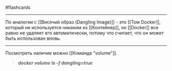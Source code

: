 #flashcards 
***
По аналогии с [[Висячий образ (Dangling Image)]] - это [[Том Docker]], который не используется никаким из [[Контейнер]], но [[Docker]] все равно не удаляет его автоматически, потому что считает, что он может быть использован вновь.
***
Посмотреть наличие можно [[Команда "volume"]].
>***docker volume ls -f dangling=true***